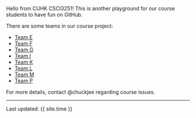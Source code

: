 Hello from CUHK CSCI3251! This is another playground for our course students to have fun on GitHub.

There are some teams in our course project:

* [Team E](https://csci3251-2021.github.io/project-team-e/ 'Team-E')
* [Team F](https://csci3251-2021.github.io/project-team-f/ 'Team-F') 
* [Team G](https://csci3251-2021.github.io/project-team-g/ 'Team-G')
* [Team I](https://csci3251-2021.github.io/project-team-i/ 'Team-I')
* [Team K](https://csci3251-2021.github.io/project-team-k/ 'Team-K')
* [Team L](https://csci3251-2021.github.io/project-team-l/ 'Team-L')
* [Team M](https://csci3251-2021.github.io/project-team-m/ 'Team-M')
* [Team P](https://csci3251-2021.github.io/project-team-p/ 'Team-P')

For more details, contact @chuckjee regarding course issues.

---
Last updated: {{ site.time }}
